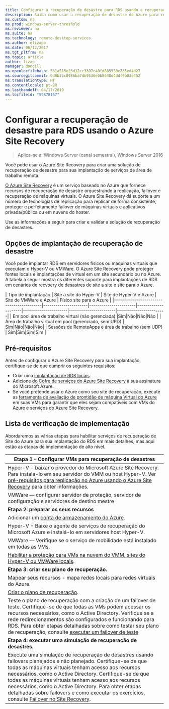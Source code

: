 ```yaml
---
title: Configurar a recuperação de desastre para RDS usando a recuperação de desastre do Azure
description: Saiba como usar a recuperação de desastre do Azure para recuperação de desastre para uma implantação do RDS
ms.custom: na
ms.prod: windows-server-threshold
ms.reviewer: na
ms.suite: na
ms.technology: remote-desktop-services
ms.author: elizapo
ms.date: 06/12/2017
ms.tgt_pltfrm: na
ms.topic: article
author: lizap
manager: dongill
ms.openlocfilehash: 561a515e23d12cc3397c40fd885550e735ed4d27
ms.sourcegitcommit: 0d0b32c8986ba7db9536e0b8648d4ddf9b03e452
ms.translationtype: HT
ms.contentlocale: pt-BR
ms.lasthandoff: 04/17/2019
ms.locfileid: "59878167"
---
```

# <a name="set-up-disaster-recovery-for-rds-using-azure-site-recovery"></a>Configurar a recuperação de desastre para RDS usando o Azure Site Recovery

>Aplica-se a: Windows Server (canal semestral), Windows Server 2016

Você pode usar o Azure Site Recovery para criar uma solução de recuperação de desastre para sua implantação de serviços de área de trabalho remota. 

[O Azure Site Recovery](/azure/site-recovery/site-recovery-overview) é um serviço baseado no Azure que fornece recursos de recuperação de desastre orquestrando a replicação, failover e recuperação de máquinas virtuais. O Azure Site Recovery dá suporte a um número de tecnologias de replicação para replicar de forma consistente, proteger e perfeitamente failover de máquinas virtuais e aplicativos privada/pública ou em nuvens do hoster. 

Use as informações a seguir para criar e validar a solução de recuperação de desastres.

## <a name="disaster-recovery-deployment-options"></a>Opções de implantação de recuperação de desastre

Você pode implantar RDS em servidores físicos ou máquinas virtuais que executam o Hyper-V ou VMWare. O Azure Site Recovery pode proteger fontes locais e implantações de virtual em um site secundário ou no Azure. A tabela a seguir mostra os diferentes suporte para implantações de RDS em cenários de recvoery de desastres de site a site e site para o Azure.

| Tipo de implantação                          | Site a site do Hyper-V | Site de Hyper-V e Azure | Site de VMWare e Azure | Físico site para o Azure |
|------------------------------------------|----------------------|-----------------------|---------------------|----------------------|-----------------------|------------------------|
| Em pool área de trabalho virtual (não gerenciada)       |Sim|Não|Não|Não |
| Área de trabalho virtual em pool (gerenciado, sem UPD) | Sim|Não|Não|Não|
| Sessões de RemoteApps e área de trabalho (sem UDP) | Sim|Sim|Sim|Sim  |

## <a name="prerequisites"></a>Pré-requisitos

Antes de configurar o Azure Site Recovery para sua implantação, certifique-se de que cumprir os seguintes requisitos:

- Criar uma [implantação de RDS locais](rds-deploy-infrastructure.md).
- Adicione [do Cofre de serviços do Azure Site Recovery](/azure/site-recovery/site-recovery-vmm-to-azure#create-a-recovery-services-vault) à sua assinatura do Microsoft Azure.
- Se você pretende usar o Azure como seu site de recuperação, execute as [ferramenta de avaliação de prontidão de máquina Virtual do Azure](https://azure.microsoft.com/downloads/vm-readiness-assessment/) em suas VMs para garantir que eles sejam compatíveis com VMs do Azure e serviços do Azure Site Recovery.
 
## <a name="implementation-checklist"></a>Lista de verificação de implementação

Abordaremos as várias etapas para habilitar serviços de recuperação de Site do Azure para sua implantação do RDS em mais detalhes, mas aqui estão as etapas de implementação de alto nível.

| **Etapa 1 – Configurar VMs para recuperação de desastres**                                                                                                                                                                                               |
|--------------------------------------------------------------------------------------------------------------------------------------------------------------------------------------------------------------------------------------------|
| Hyper-V - baixar o provedor do Microsoft Azure Site Recovery. Para instalá-lo em seu servidor do VMM ou host Hyper-V. Ver [pré-requisitos para replicação no Azure usando o Azure Site Recovery](/azure/site-recovery/site-recovery-prereq) para obter informações.                                                                                                                             |
| VMWare — configurar servidor de proteção, servidor de configuração e servidores de destino mestre                                                                                                                                                      |
| **Etapa 2: preparar os seus recursos**                                                                                                                                                                                                           |
| Adicionar um [conta de armazenamento do Azure](/azure/storage/storage-create-storage-account).                                                                                                                                                                                                              |
| Hyper-V - Baixe o agente de serviços de recuperação do Microsoft Azure e instalá-lo em servidores host Hyper-V.                                                                                                                                     |
| VMWare — Verifique se o serviço de mobilidade está instalado em todas as VMs.                                                                                                                                                                           |
| [Habilitar a proteção para VMs na nuvem do VMM, sites do Hyper-V ou VMWare locais](rds-enable-dr-with-asr.md).                                                                                                                                                                    |
| **Etapa 3: criar seu plano de recuperação.**                                                                                                                                                                                                        |
| Mapear seus recursos - mapa redes locais para redes virtuais do Azure.                                                                                                                                                                              |
| [Criar o plano de recuperação](rds-disaster-recovery-plan.md). |
| Teste o plano de recuperação com a criação de um failover de teste. Certifique-se de que todas as VMs podem acessar os recursos necessários, como o Active Directory. Verifique se a rede redirecionamentos são configurados e funcionando para RDS. Para obter etapas detalhadas sobre como testar seu plano de recuperação, consulte [executar um failover de teste](/azure/site-recovery/site-recovery-test-failover-to-azure)|
| **Etapa 4: executar uma simulação de recuperação de desastres.**                                                                                                                                                                                                     |
| Execute uma simulação de recuperação de desastres usando failovers planejados e não planejado. Certifique-se de que todas as máquinas virtuais tenham acesso aos recursos necessários, como o Active Directory. Certifique-se de que todas as máquinas virtuais tenham acesso aos recursos necessários, como o Active Directory. Para obter etapas detalhadas sobre failovers e como executar os exercícios, consulte [Failover no Site Recovery](/azure/site-recovery/site-recovery-failover).|


